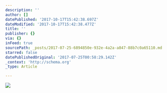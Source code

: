 ```yaml
---
description: ''
author: []
datePublished: '2017-10-17T15:42:38.697Z'
dateModified: '2017-10-17T15:42:38.477Z'
title: ''
publisher: {}
via: {}
inFeed: true
sourcePath: _posts/2017-07-25-6894850e-932e-4a2a-a847-88b7c0a65110.md
starred: false
datePublishedOriginal: '2017-07-25T00:58:29.142Z'
_context: 'http://schema.org'
_type: Article

---
```

![](https://the-grid-user-content.s3-us-west-2.amazonaws.com/d4aa1ce9-3ba1-439f-bd50-9da94a5ce5d2.jpg)